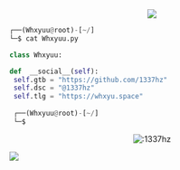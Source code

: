 <!-- <p align=center><img width=90% src="banner.gif"></img></p> -->
<div align="center">
    <a href="https://discord.com/users/1033580960882626630" title="Discord Account"><img src="https://lanyard.cnrad.dev/api/1033580960882626630?borderRadius=5px&amp;idleMessage=silencing%20my%20e-opps&amp;bg=a&amp;animated=true&amp;hideDiscrim=true&amp;hideStatus=true&amp;"></a>
</div>

```python
┌──(Whxyuu@root)-[~/]
└─$ cat Whxyuu.py

class Whxyuu:

def  __social__(self):
 self.gtb = "https://github.com/1337hz"
 self.dsc = "@1337hz"
 self.tlg = "https://whxyu.space"
  
 ┌──(Whxyuu@root)-[~/]
 └─$
```
<p align="center"><img src="https://count.getloli.com/get/@:1337hz" alt=":1337hz" /></p>

 



















![](https://raw.githubusercontent.com/Sutil/Sutil/2b2fad3bf54522bb30c8c170591fc68ff51b69e6/github-contribution-grid-snake2.svg)
